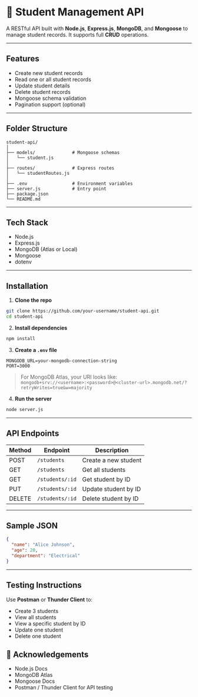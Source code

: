 # 📘 Student Management API

A RESTful API built with **Node.js**, **Express.js**, **MongoDB**, and **Mongoose** to manage student records. It supports full **CRUD** operations.

---

##  Features

- Create new student records
- Read one or all student records
- Update student details
- Delete student records
- Mongoose schema validation
- Pagination support (optional)

---

##  Folder Structure

```
student-api/
│
├── models/              # Mongoose schemas
│   └── student.js
│
├── routes/              # Express routes
│   └── studentRoutes.js
│
├── .env                 # Environment variables
├── server.js            # Entry point
├── package.json
└── README.md
```

---

##  Tech Stack

- Node.js
- Express.js
- MongoDB (Atlas or Local)
- Mongoose
- dotenv

---

##  Installation

1. **Clone the repo**

```bash
git clone https://github.com/your-username/student-api.git
cd student-api
```

2. **Install dependencies**

```bash
npm install
```

3. **Create a `.env` file**

```
MONGODB_URL=your-mongodb-connection-string
PORT=3000
```

> For MongoDB Atlas, your URI looks like:  
> `mongodb+srv://<username>:<password>@<cluster-url>.mongodb.net/?retryWrites=true&w=majority`

4. **Run the server**

```bash
node server.js
```

---

##  API Endpoints

| Method | Endpoint        | Description          |
|--------|------------------|----------------------|
| POST   | `/students`      | Create a new student |
| GET    | `/students`      | Get all students     |
| GET    | `/students/:id`  | Get student by ID    |
| PUT    | `/students/:id`  | Update student by ID |
| DELETE | `/students/:id`  | Delete student by ID |

---

##  Sample JSON

```json
{
  "name": "Alice Johnson",
  "age": 20,
  "department": "Electrical"
}
```

---

##  Testing Instructions

Use **Postman** or **Thunder Client** to:

-  Create 3 students
-  View all students
-  View a specific student by ID
-  Update one student
-  Delete one student


## 🙌 Acknowledgements

- Node.js Docs
- MongoDB Atlas
- Mongoose Docs
- Postman / Thunder Client for API testing
